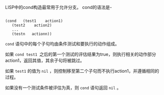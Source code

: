 LISP中的cond构造最常用于允许分支。 cond的语法是-

```shell script

(cond   (test1    action1)
   (test2    action2)
   ...
   (testn   actionn))
```

`cond` 语句中的每个子句均由条件测试和要执行的动作组成。

如果 `cond test1 `之后的第一个测试的评估结果为true，则执行相关的动作部分action1，返回其值，其余子句将被跳过。

如果 `test1` 的值为 `nil` ，则控制移至第二个子句而不执行action1，并遵循相同的过程。

如果没有一个测试条件被评估为真，则 `cond` 语句返回 `nil` 。